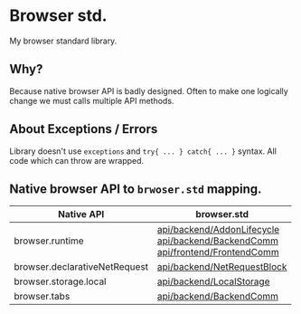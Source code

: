 # Browser std.
My browser standard library.

## Why?
Because native browser API is badly designed. Often to make one logically change we must calls multiple API methods. 

## About Exceptions / Errors
Library doesn't use `exceptions` and `try{ ... } catch{ ... }` syntax. All code which can throw are wrapped.

## Native browser API to `brwoser.std` mapping.
| Native API | browser.std |
|-|-|
|browser.runtime|[api/backend/AddonLifecycle](src/api/backend/AddonLifecycle.ts) <br> [api/backend/BackendComm](src/api/backend/BackendComm.ts) <br> [api/frontend/FrontendComm](src/api/frontend/FrontendComm.ts)|
|browser.declarativeNetRequest|[api/backend/NetRequestBlock](src/api/backend/NetRequestBlock.ts)|
|browser.storage.local|[api/backend/LocalStorage](src/api/backend/LocalStorage.ts)|
|browser.tabs|[api/backend/BackendComm](src/api/backend/BackendComm.ts)|



